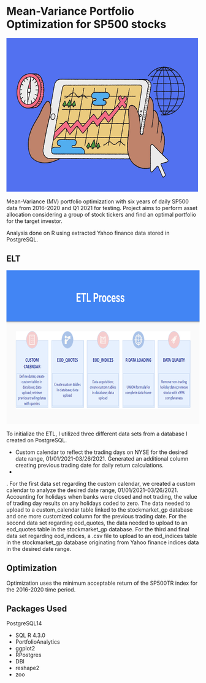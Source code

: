 # Mean-Variance Portfolio Optimization for SP500 stocks
<img src="Screenshots/stocks_image.png" width="500" height="400" />

Mean-Variance (MV) portfolio optimization with six years of daily SP500 data from 2016-2020 and Q1 2021 for testing. Project aims to perform asset allocation considering a group of stock tickers and find an optimal portfolio for the target investor.

Analysis done on R using extracted Yahoo finance data stored in PostgreSQL.

## ELT

<img src="Screenshots/etl_process.png" width="800" height="400" />

To initialize the ETL, I utilized three different data sets from a database I created on PostgreSQL. 
- Custom calendar to reflect the trading days on NYSE for the desired date range, 01/01/2021-03/26/2021. Generated an additional column creating previous trading date for daily return calculations.
- 
. For the first data set regarding the custom calendar, we created a custom calendar to analyze the desired date range, 01/01/2021-03/26/2021. Accounting for holidays when banks were closed and not trading, the value of trading day results on any holidays coded to zero. The data needed to upload to a custom_calendar table linked to the stockmarket_gp database and one more customized column for the previous trading date. For the second data set regarding eod_quotes, the data needed to upload to an eod_quotes table in the stockmarket_gp database. For the third and final data set regarding eod_indices, a .csv file to upload to an eod_indices table in the stockmarket_gp database originating from Yahoo finance indices data in the desired date range.

## Optimization 
Optimization uses the minimum acceptable return of the SP500TR index for the 2016-2020 time period. 






## Packages Used
PostgreSQL14
- SQL
R 4.3.0
- PortfolioAnalytics
- ggplot2
- RPostgres
- DBI
- reshape2
- zoo
